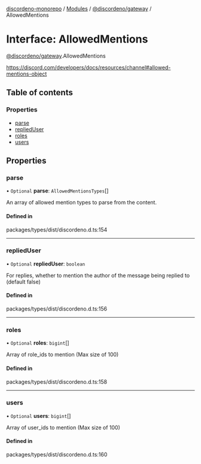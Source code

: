 [discordeno-monorepo](../README.md) / [Modules](../modules.md) / [@discordeno/gateway](../modules/discordeno_gateway.md) / AllowedMentions

# Interface: AllowedMentions

[@discordeno/gateway](../modules/discordeno_gateway.md).AllowedMentions

https://discord.com/developers/docs/resources/channel#allowed-mentions-object

## Table of contents

### Properties

- [parse](discordeno_gateway.AllowedMentions.md#parse)
- [repliedUser](discordeno_gateway.AllowedMentions.md#replieduser)
- [roles](discordeno_gateway.AllowedMentions.md#roles)
- [users](discordeno_gateway.AllowedMentions.md#users)

## Properties

### parse

• `Optional` **parse**: `AllowedMentionsTypes`[]

An array of allowed mention types to parse from the content.

#### Defined in

packages/types/dist/discordeno.d.ts:154

---

### repliedUser

• `Optional` **repliedUser**: `boolean`

For replies, whether to mention the author of the message being replied to (default false)

#### Defined in

packages/types/dist/discordeno.d.ts:156

---

### roles

• `Optional` **roles**: `bigint`[]

Array of role_ids to mention (Max size of 100)

#### Defined in

packages/types/dist/discordeno.d.ts:158

---

### users

• `Optional` **users**: `bigint`[]

Array of user_ids to mention (Max size of 100)

#### Defined in

packages/types/dist/discordeno.d.ts:160
